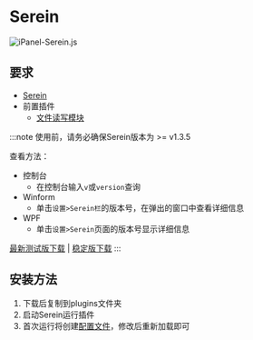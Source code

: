 # Serein

![iPanel-Serein.js](/img/Serein.png)

## 要求

- [Serein](https://serein.cc)
- 前置插件
  - [文件读写模块](https://market.serein.cc/resources/stdio)

:::note
使用前，请务必确保Serein版本为 >= v1.3.5

查看方法：

- 控制台
  - 在控制台输入`v`或`version`查询
- Winform
  - 单击`设置>Serein栏`的版本号，在弹出的窗口中查看详细信息
- WPF
  - 单击`设置>Serein`页面的版本号显示详细信息

[最新测试版下载](https://github.com/Zaitonn/Serein/actions/workflows/Build.yml) | [稳定版下载](https://github.com/Zaitonn/Serein/releases/latest)
:::

## 安装方法

1. 下载后复制到plugins文件夹
2. 启动Serein运行插件
3. 首次运行将创建[配置文件](config)，修改后重新加载即可

